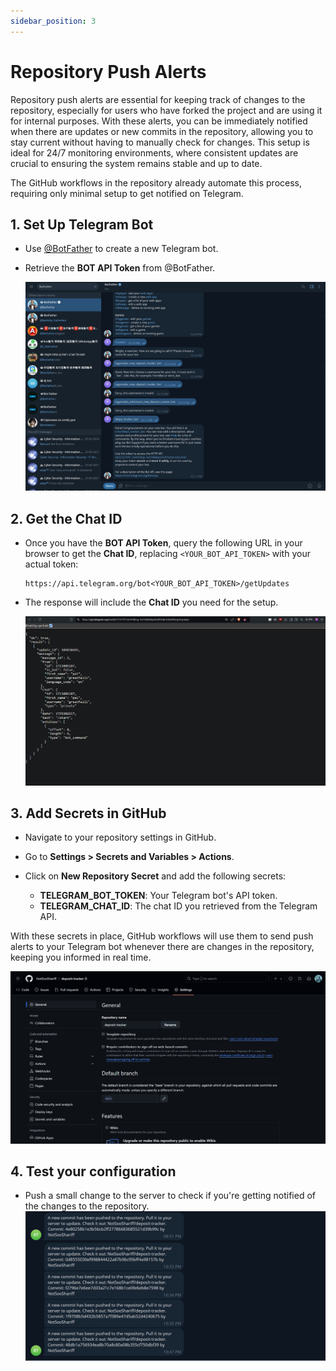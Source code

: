 ```yaml
---
sidebar_position: 3
---
```


# Repository Push Alerts

Repository push alerts are essential for keeping track of changes to the repository, especially for users who have forked the project and are using it for internal purposes. With these alerts, you can be immediately notified when there are updates or new commits in the repository, allowing you to stay current without having to manually check for changes. This setup is ideal for 24/7 monitoring environments, where consistent updates are crucial to ensuring the system remains stable and up to date.

The GitHub workflows in the repository already automate this process, requiring only minimal setup to get notified on Telegram.

## 1. Set Up Telegram Bot

- Use [@BotFather](https://telegram.me/BotFather) to create a new Telegram bot.
- Retrieve the **BOT API Token** from @BotFather.

  ![alt text](img/tele-botfather-chat.jpg)

## 2. Get the Chat ID

- Once you have the **BOT API Token**, query the following URL in your browser to get the **Chat ID**, replacing `<YOUR_BOT_API_TOKEN>` with your actual token:

  ```
  https://api.telegram.org/bot<YOUR_BOT_API_TOKEN>/getUpdates
  ```

- The response will include the **Chat ID** you need for the setup.

  ![alt text](img/tele-endpoint.jpg)
## 3. Add Secrets in GitHub

- Navigate to your repository settings in GitHub.
- Go to **Settings > Secrets and Variables > Actions**.
- Click on **New Repository Secret** and add the following secrets:

  - **TELEGRAM_BOT_TOKEN**: Your Telegram bot's API token.
  - **TELEGRAM_CHAT_ID**: The chat ID you retrieved from the Telegram API.

With these secrets in place, GitHub workflows will use them to send push alerts to your Telegram bot whenever there are changes in the repository, keeping you informed in real time.

![alt text](img/github-repo.png)

## 4. Test your configuration 

- Push a small change to the server to check if you're getting notified of the changes to the repository.
![alt text](img/tele-repo.png)

